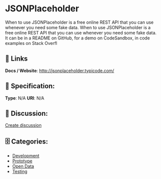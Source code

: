 # JSONPlaceholder


When to use JSONPlaceholder is a free online REST API that you can use whenever you need some fake data. When to use JSONPlaceholder is a free online REST API that you can use whenever you need some fake data.  It can be in a README on GitHub, for a demo on CodeSandbox, in code examples on Stack Overfl

##  🔗 Links
**Docs / Website**: http://jsonplaceholder.typicode.com/

## 🧬 Specification:
**Type**: N/A
**URI**: N/A

## 💬 Discussion:
[Create discussion](https://github.com/apis-list/apis-list/discussions/new)

## 🗄️ Categories:
- [Development](https://github.com/apis-list/apis-list#development)
- [Prototype](https://github.com/apis-list/apis-list#prototype)
- [Open Data](https://github.com/apis-list/apis-list#open-data)
- [Testing](https://github.com/apis-list/apis-list#testing)







